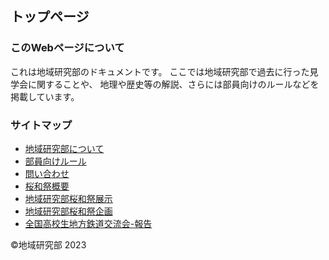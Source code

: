 ## トップページ
### このWebページについて
これは地域研究部のドキュメントです。
ここでは地域研究部で過去に行った見学会に関することや、
地理や歴史等の解説、さらには部員向けのルールなどを
掲載しています。

### サイトマップ
* [地域研究部について](about/chiiken-about.md)
* [部員向けルール](about/rule.md)
* [問い合わせ](about/contact.md)
* [桜和祭概要](event/ouwa-about.md)
* [地域研究部桜和祭展示](event/ouwa-tenzi.md)
* [地域研究部桜和祭企画](event/ouwa-kikaku.md)
* [全国高校生地方鉄道交流会-報告](archive/chitetsukouryu.md)


©︎地域研究部 2023
